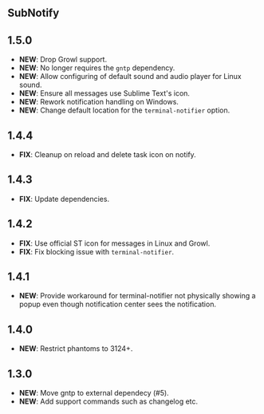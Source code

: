 ## SubNotify

## 1.5.0

- **NEW**: Drop Growl support.
- **NEW**: No longer requires the `gntp` dependency.
- **NEW**: Allow configuring of default sound and audio player for Linux sound.
- **NEW**: Ensure all messages use Sublime Text's icon.
- **NEW**: Rework notification handling on Windows.
- **NEW**: Change default location for the `terminal-notifier` option.

## 1.4.4

- **FIX**: Cleanup on reload and delete task icon on notify.

## 1.4.3

- **FIX**: Update dependencies.

## 1.4.2

- **FIX**: Use official ST icon for messages in Linux and Growl.
- **FIX**: Fix blocking issue with `terminal-notifier`.

## 1.4.1

- **NEW**: Provide workaround for terminal-notifier not physically showing a popup even though notification center
sees the notification.

## 1.4.0

- **NEW**: Restrict phantoms to 3124+.

## 1.3.0

- **NEW**: Move gntp to external dependecy (#5).
- **NEW**: Add support commands such as changelog etc.
